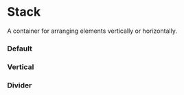 # Stack

A container for arranging elements vertically or horizontally.

<Playground />

<Usage />

<Api />

<GlobalConfig />

<Examples />

### Default

<Example value="default" />

### Vertical

<Example value="vertical" />

### Divider

<Example value="divider" />

<LastModified />
